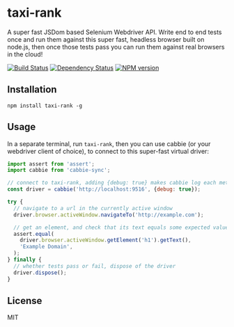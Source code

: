 # taxi-rank

A super fast JSDom based Selenium Webdriver API. Write end to end tests once and run them against this super fast, headless browser built on node.js, then once those tests pass you can run them against real browsers in the cloud!

[![Build Status](https://img.shields.io/travis/ForbesLindesay/taxi-rank/master.svg)](https://travis-ci.org/ForbesLindesay/taxi-rank)
[![Dependency Status](https://img.shields.io/david/ForbesLindesay/taxi-rank/master.svg)](http://david-dm.org/ForbesLindesay/taxi-rank)
[![NPM version](https://img.shields.io/npm/v/taxi-rank.svg)](https://www.npmjs.org/package/taxi-rank)

## Installation

```
npm install taxi-rank -g
```

## Usage

In a separate terminal, run `taxi-rank`, then you can use cabbie (or your webdriver client of choice), to connect to this super-fast virtual driver:

```js
import assert from 'assert';
import cabbie from 'cabbie-sync';

// connect to taxi-rank, adding {debug: true} makes cabbie log each method call.
const driver = cabbie('http://localhost:9516', {debug: true});

try {
  // navigate to a url in the currently active window
  driver.browser.activeWindow.navigateTo('http://example.com');

  // get an element, and check that its text equals some expected value
  assert.equal(
    driver.browser.activeWindow.getElement('h1').getText(),
    'Example Domain',
  );
} finally {
  // whether tests pass or fail, dispose of the driver
  driver.dispose();
}
```

## License

MIT
